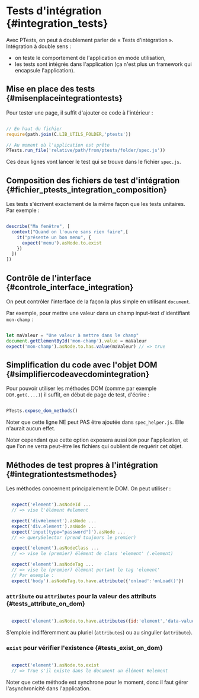 # Tests d'intégration {#integration_tests}

Avec PTests, on peut à doublement parler de « Tests d'intégration ». Intégration à double sens :

* on teste le comportement de l'application en mode utilisation,
* les tests sont intégrés dans l'application (ça n'est plus un framework qui encapsule l'application).

## Mise en place des tests {#misenplaceintegrationtests}

Pour tester une page, il suffit d'ajouter ce code à l'intérieur :

```js

// En haut du fichier
require(path.join(C.LIB_UTILS_FOLDER,'ptests'))

// Au moment où l'application est prête
PTests.run_file('relative/path/from/ptests/folder/spec.js'))

```

Ces deux lignes vont lancer le test qui se trouve dans le fichier `spec.js`.

## Composition des fichiers de test d'intégration {#fichier_ptests_integration_composition}

Les tests s'écrivent exactement de la même façon que les tests unitaires. Par exemple :

```js

describe("Ma fenêtre", [
  context("Quand on l'ouvre sans rien faire",[
    it("présente un bon menu", {
      expect('menu').asNode.to.exist
    })
  ])
])

```

## Contrôle de l'interface {#controle_interface_integration}

On peut contrôler l'interface de la façon la plus simple en utilisant `document`.

Par exemple, pour mettre une valeur dans un champ input-text d'identifiant `mon-champ` :

```js

let maValeur = "Une valeur à mettre dans le champ"
document.getElementById('mon-champ').value = maValeur
expect('mon-champ').asNode.to.has.value(maValeur) // => true

```

## Simplification du code avec l'objet DOM {#simplifiercodeavecdomintegration}

Pour pouvoir utiliser les méthodes DOM (comme par exemple `DOM.get(....)`) il suffit, en début de page de test, d'écrire :

```js

PTests.expose_dom_methods()

```

Noter que cette ligne NE peut PAS être ajoutée dans `spec_helper.js`. Elle n'aurait aucun effet.

Noter cependant que cette option exposera aussi `DOM` pour l'application, et que l'on ne verra peut-être les fichiers qui oublient de requérir cet objet.

## Méthodes de test propres à l'intégration {#integrationtestsmethodes}

Les méthodes concernent principalement le DOM. On peut utiliser :

```js

  expect('element').asNodeId ...
  // => vise l'élément #element

  expect('div#element').asNode ...
  expect('div.element').asNode ...
  expect('input[type="password"]').asNode ...
  // => querySelector (prend toujours le premier)

  expect('element').asNodeClass ...
  // => vise le (premier) élément de class 'element' (.element)

  expect('element').asNodeTag ...
  // => vise le (premier) élément portant le tag 'element'
  // Par exemple :
  expect('body').asNodeTag.to.have.attribute({'onload':'onLoad()'})

```

### `attribute` ou `attributes` pour la valeur des attributs {#tests_attribute_on_dom}

```js

  expect('element').asNode.to.have.attributes({id:'element','data-value':'diagramme'})

```

S'emploie indifféremment au pluriel (`attributes`) ou au singulier (`attribute`).


### `exist` pour vérifier l'existence {#tests_exist_on_dom}

```js

  expect('element').asNode.to.exist
  // => True s'il existe dans le document un élément #element

```

Noter que cette méthode est synchrone pour le moment, donc il faut gérer l'asynchronicité dans l'application.
